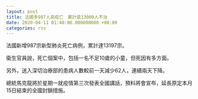```yaml
---
layout: post
title: 法國多987人染疫亡　累計逾13000人不治
date: 2020-04-11 01:40:06.000000000 +08:00
categories: rss
---
```


法國新增987宗新型肺炎死亡病例，累計達13197宗。

衛生官員說，死亡個案中，包括一名不足10歲的小童，但死因有多方面。

另外，送入深切治療部的患病人數較前一天減少62人，連續兩天下降。

總統馬克龍將於星期一就疫情第三次發表全國講話，預料將會宣布，延長原定本月15日結束的全國封鎖措施。
